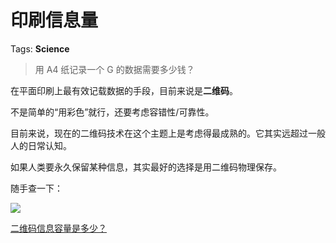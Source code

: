 # 印刷信息量

Tags: **Science**

> 用 A4 纸记录一个 G 的数据需要多少钱？



在平面印刷上最有效记载数据的手段，目前来说是**二维码**。

不是简单的“用彩色”就行，还要考虑容错性/可靠性。

目前来说，现在的二维码技术在这个主题上是考虑得最成熟的。它其实远超过一般人的日常认知。

如果人类要永久保留某种信息，其实最好的选择是用二维码物理保存。

  


随手查一下：

![](https://picx1.zhimg.com/50/v2-af1ddc6cacda22d63ac60f6a1e6c05cc_720w.jpg?source=1940ef5c)  


[二维码信息容量是多少？](https://link.zhihu.com/?target=http%3A//wap.yesky.com/soft/296/447509796.shtml)

